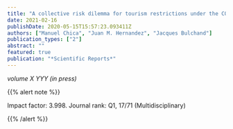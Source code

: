 ```yaml
---
title: "A collective risk dilemma for tourism restrictions under the COVID-19 context"
date: 2021-02-16
publishDate: 2020-05-15T15:57:23.093411Z
authors: ["Manuel Chica", "Juan M. Hernandez", "Jacques Bulchand"]
publication_types: ["2"]
abstract: ""
featured: true
publication: "*Scientific Reports*"
---
```



_volume X YYY (in press)_


{{% alert note %}}

Impact factor: 3.998. Journal rank: Q1, 17/71 (Multidisciplinary)

{{% /alert %}}
